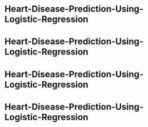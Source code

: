 # Heart-Disease-Prediction-Using-Logistic-Regression
# Heart-Disease-Prediction-Using-Logistic-Regression
# Heart-Disease-Prediction-Using-Logistic-Regression
# Heart-Disease-Prediction-Using-Logistic-Regression
